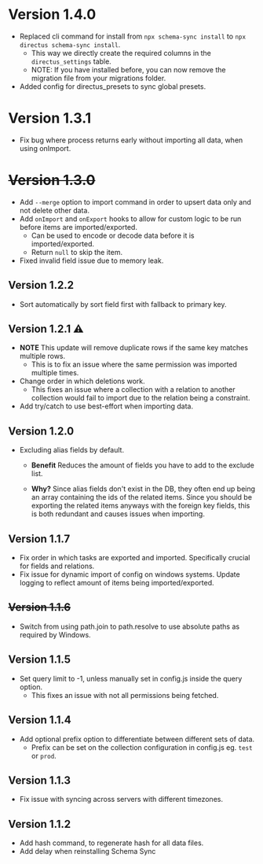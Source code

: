 # Version 1.4.0

  - Replaced cli command for install from `npx schema-sync install` to `npx directus schema-sync install`.
    - This way we directly create the required columns in the `directus_settings` table.
    - NOTE: If you have installed before, you can now remove the migration file from your migrations folder.
  - Added config for directus_presets to sync global presets.

# Version 1.3.1

  - Fix bug where process returns early without importing all data, when using onImport.

# ~~Version 1.3.0~~

  - Add `--merge` option to import command in order to upsert data only and not delete other data.
  - Add `onImport` and `onExport` hooks to allow for custom logic to be run before items are imported/exported.
    - Can be used to encode or decode data before it is imported/exported.
    - Return `null` to skip the item.
  - Fixed invalid field issue due to memory leak.

## Version 1.2.2

 - Sort automatically by sort field first with fallback to primary key.

## Version 1.2.1 ⚠️

 - **NOTE** This update will remove duplicate rows if the same key matches multiple rows.
   - This is to fix an issue where the same permission was imported multiple times.
 - Change order in which deletions work.
   - This fixes an issue where a collection with a relation to another collection would fail to import due to the relation being a constraint.
 - Add try/catch to use best-effort when importing data.

## Version 1.2.0

- Excluding alias fields by default.

  - **Benefit** Reduces the amount of fields you have to add to the exclude list.

  - **Why?** Since alias fields don't exist in the DB, they often end up being an array containing the ids of the related items. Since you should be exporting the related items anyways with the foreign key fields, this is both redundant and causes issues when importing.

## Version 1.1.7

 - Fix order in which tasks are exported and imported. Specifically crucial for fields and relations.
 - Fix issue for dynamic import of config on windows systems.
Update logging to reflect amount of items being imported/exported.

## ~~Version 1.1.6~~

 - Switch from using path.join to path.resolve to use absolute paths as required by Windows.

## Version 1.1.5

 - Set query limit to -1, unless manually set in config.js inside the query option.
   - This fixes an issue with not all permissions being fetched.

## Version 1.1.4

 - Add optional prefix option to differentiate between different sets of data.
   - Prefix can be set on the collection configuration in config.js eg. `test` or `prod`.

## Version 1.1.3

- Fix issue with syncing across servers with different timezones.

## Version 1.1.2

 - Add hash command, to regenerate hash for all data files.
 - Add delay when reinstalling Schema Sync
